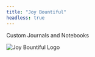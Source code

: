 ```yaml
---
title: "Joy Bountiful"
headless: true
---
```


Custom Journals and Notebooks

![Joy Bountiful Logo](/img/Joy_Bountiful-small.png)
